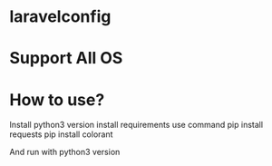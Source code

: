 # laravelconfig

# Support All OS

# How to use?
Install python3 version
install requirements use command
pip install requests
pip install colorant

And run with python3 version
